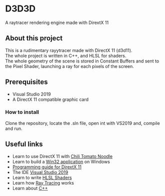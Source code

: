 # D3D3D

A raytracer rendering engine made with DirextX 11

## About this project

This is a rudimentary rayytracer made with DirectX 11 (d3d11).  
The whole project is written in C++, and HLSL for shaders.  
The whole geometry of the scene is stored in Constant Buffers and sent to the Pixel Shader, launching a ray for each pixels of the screen.

## Prerequisites

- Visual Studio 2019
- A DirectX 11 compatible graphic card

### How to install

Clone the repository, locate the .sln file, open int with VS2019 and, compile and run.

## Useful links

- Learn to use DirectX 11 with [Chili Tomato Noodle](https://www.youtube.com/user/ChiliTomatoNoodle)
- Learn to build a [Win32 application](https://docs.microsoft.com/en-us/cpp/windows/walkthrough-creating-windows-desktop-applications-cpp?view=vs-2019) on Windows
- [Programming guide for DirextX 11](https://docs.microsoft.com/en-us/windows/win32/direct3d11/dx-graphics-overviews)
- The IDE [Visual Studio 2019](https://visualstudio.microsoft.com/)
- Learn to write [HLSL Shaders](https://docs.microsoft.com/en-us/windows/win32/direct3dhlsl/dx-graphics-hlsl-pguide)
- Learn how [Ray Tracing](https://en.wikipedia.org/wiki/Ray_tracing_(graphics)) works
- Learn about [C++](https://en.wikipedia.org/wiki/C++)